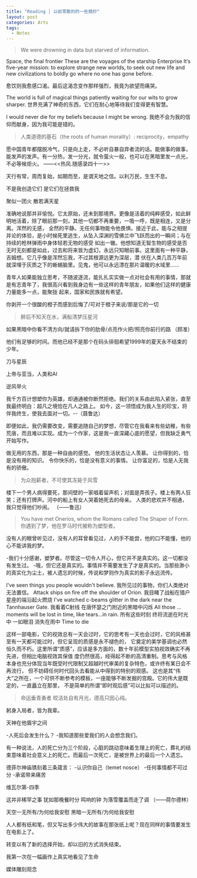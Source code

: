 ```yaml
---
title: "Reading | 以前零散的的一些摘抄"
layout: post
categories: Arts
tags:
  - Notes
---
```

> We were drowning in data but starved of information.

Space, the final frontier
These are the voyages of the starship Enterprise
It‘s five-year mission: to explore strange new worlds, to seek out new life and new civilizations
to boldly go where no one has gone before.

愈饮则我愈感口渴。最后这渴念变作那样强烈，我竟为欲望而痛哭。

The world is full of magical things patiently waiting for our wits to grow sharper.
世界充满了神奇的东西，它们在耐心地等待我们变得更有智慧。

I would never die for my beliefs because I might be wrong.
我绝不会为我的信仰而献身，因为我可能是错的。

> 人类道德的基石（the roots of human morality）: reciprocity，empathy

愿中国青年都摆脱冷气，只是向上走，不必听自暴自弃者流的话。能做事的做事，能发声的发声。有一分热，发一分光，就令萤火一般，也可以在黑暗里发一点光，不必等候炬火。
——<<热风.随感录四十一>>

天行有常，周而复始，如期而至，是谓天地之信。以利万民，生生不息。

不是我创造它们 是它们在拯救我

聚似一团火 散若满天星

准确地说那并非愉悦。它太原始，还未到那境界。更像是活着的纯粹感受，如此鲜明地活着，除了眼前那一刻，其他一切都不再重要，一吸一呼，既是相连，又是分离。浑然的无感，
全然的平静。无任何事物能令他畏惧。接近于此，能与之相提并论的体验，是小时候死里逃生，从坠入深渊的雪佛兰中飞跃而出的一瞬间；与在持续的枪林弹雨中身体轻若无物的感受
如出一辙。他想知道无智生物的感受是否无时无刻都是如此，过去和将来皆为虚幻，永远只知眼前事。这里面有一种平静，吉姆想。它几乎像是浑然忘我，不过其根源远更为深层，潜
伏在人类几百万年前就深埋于灰质之下的蜥蜴脑里。见鬼，他可以永远漂在那片温暖的水域里……

青年人如果能独立思考，不随波逐流，能扎扎实实做一点对社会有用的事情，那就是有志青年了，我很高兴看到我身边有一些这样的青年朋友，如果他们这样的健康力量能多一点，能聚拢
起来，国家和民族就有希望。

你剥开一个很酸的橙子而感到后悔了/可对于橙子来说/那是它的一切

> 醉后不知天在水，满船清梦压星河

如果黑暗中你看不清方向/就请拆下你的肋骨/点亮作火把/照亮你前行的路   （顾准）

他们有足够的时间。而他已经不是那个在码头徘徊希望1999年的夏天永不结束的少年。

刀与星辰

上帝与亚当，人类和AI

逆风举火

我千方百计想塑你为英雄，却通通被你断然拒绝。我们的关系由此陷入紧张，直至我最终明白：超凡之境恰在凡人之路上。
如今，这一领悟成为我人生的珍宝，将伴我终生，使我去面对一切。--（聂鲁达）

即便如此，我仍需要改变，需要追随自己的梦想，尽管它在我看来有些幼稚，有些荒唐，而且难以实现。成为一个作家，这是我一直深藏心底的愿望，但我缺乏勇气开始写作。

做无用的东西，那是一种自由的感觉。
他的生活状态让人羡慕。
让你得到的，恰是没有用的知识。
令你快乐的，恰是没有意义的事情。
让你富足的，恰是人无我有的骄傲。

> 为众抱薪者，不可使其冻毙于风雪

楼下一个男人病得要死，那间壁的一家唱着留声机；对面是弄孩子。楼上有两人狂笑；还有打牌声。河中的船上有女人哭着她死去的母亲。
人类的悲欢并不相通，我只觉得他们吵闹。    （——鲁迅）

> You have met Onerios, whom the Romans called The Shaper of Form. 
你遇到了梦，他在罗马时代被称为塑型者。

没有人的眼曾听见过，没有人的耳曾看见过，人的手不能尝，他的口不能懂，他的心不能讲我的梦。

-我们十分感谢，塑梦者。尽管这一切令人开心，但它并不是真实的。这一切都没有发生过。
-哦，但它还是真实的。事情并不需要发生了才是真实的。当那些渺小的真实化为尘土，被人遗忘的时候，传说和梦则作为真实的影子永远流传。

I've seen things you people wouldn't believe.
我所见过的事物，你们人类绝对无法置信。
Attack ships on fire off the shoulder of Orion.
我目睹了战船在猎户星座的端沿起火燃烧
I've watched c-beams glitter in the dark near the Tannhauser Gate.
我看着C射线 在唐怀瑟之门附近的黑暗中闪烁
All those ... moments will be lost in time, like tears...in rain.
所有这些时刻 终将流逝在时光中
一如眼泪
消失在雨中
Time to die

这样一部电影，它的视效总有一天会过时，它的思考有一天也会过时，它的风格甚至有一天都可能过时，但它呈现的质感是永不褪色的，
它奠定的美学基调也必然恒久而不朽。这里所谓“质感”，应该是多方面的，数十年前模型实拍视效确实不再先进，但相比电脑视效其保值
度仍然很高，经得起不断的高清重制。思考与风格本身也充分体现当年既受时代限制又超越时代审美的复杂特色，或许终有某日会不再流行，
但不妨碍任何时代回头去看能从中得到的特别的观感。
这也是其“伟大”之所在，一个可供不断参考的模板，一座能够不断发掘的宫殿。它的伟大是既定的，一直矗立在那里，
不是简单的所谓“即时观后感”可以比拟可以描述的。

> 命运垂青勇者
皎洁处自有月光，德高只因心纯。

躬身入局者，皆为我辈。

天神在他眉宇之间

-人死后会发生什么？
-我知道那些爱我们的人会想念我们。

有一种说法，人的死亡分为三个阶段，心脏的跳动意味着生理上的死亡，葬礼的结束意味着社会意义上的死亡。而最后一次死亡，是被世界上的最后一个人遗忘。

德菲尔神庙镌刻着三条箴言：
-认识你自己（temet nosce）
-任何事情都不可过分
-承诺带来痛苦

维瓦尔第-四季

这并非稀罕之事
犹如那晚餐时分
鸣响的钟
为落雪覆盖而走了调
（——荷尔德林）

天空一无所有/为何给我安慰
黑暗一无所有/为何给我安慰

人人都有纸和笔，但又写出多少伟大的故事在那张纸上呢？现在同样的事情要发生在电影上了。

转变以有了新的选择开始，却以旧的方式消失结束。

我第一次在一幅画作上真实地看见了生命

媒体雕刻观念